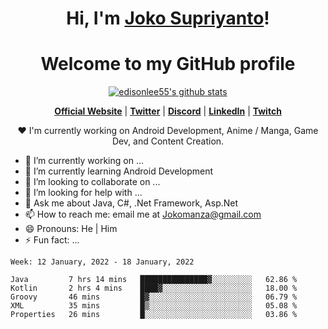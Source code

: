 <h1 align="center">Hi, I'm <a href="https://www.google.com">Joko Supriyanto</a>!</h1>
<h1 align="center">Welcome to my GitHub profile</h1>

<p align="center">
  <a href="https://github.com/jokomanza"><img src="https://github-readme-stats.vercel.app/api?username=jokomanza&hide_border=true&show_icons=true" alt="edisonlee55's github stats"></a>
</p>

<p align="center">
  <strong><a href="https://www.google.com">Official Website</a></strong> |
  <strong><a href="https://twitter.com/jokomanza">Twitter</a></strong> |
  <strong><a href="https://discord.gg/nYXzaUS">Discord</a></strong> |
  <strong><a href="https://www.linkedin.com/in/jokomanza">LinkedIn</a></strong> |
  <strong><a href="https://www.twitch.tv/jokomanza">Twitch</a></strong>
</p>

<p align="center">❤ I'm currently working on Android Development, Anime / Manga, Game Dev, and Content Creation.</p>

- 🔭 I’m currently working on ...
- 🌱 I’m currently learning Android Development
- 👯 I’m looking to collaborate on ...
- 🤔 I’m looking for help with ...
- 💬 Ask me about Java, C#, .Net Framework, Asp.Net
- 📫 How to reach me: email me at Jokomanza@gmail.com
- 😄 Pronouns: He | Him
- ⚡ Fun fact: ...

<!--START_SECTION:waka-->
```text
Week: 12 January, 2022 - 18 January, 2022

Java         7 hrs 14 mins   ███████████████▓░░░░░░░░░   62.86 % 
Kotlin       2 hrs 4 mins    ████▓░░░░░░░░░░░░░░░░░░░░   18.00 % 
Groovy       46 mins         █▓░░░░░░░░░░░░░░░░░░░░░░░   06.79 % 
XML          35 mins         █▒░░░░░░░░░░░░░░░░░░░░░░░   05.08 % 
Properties   26 mins         █░░░░░░░░░░░░░░░░░░░░░░░░   03.86 % 
```
<!--END_SECTION:waka-->
